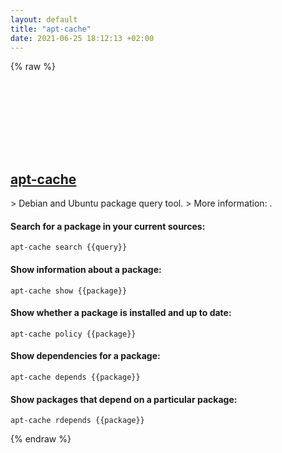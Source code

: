 ```yaml
---
layout: default
title: "apt-cache"
date: 2021-06-25 18:12:13 +02:00
---
```

{% raw %}
<h2 id="apt-cache">
  <a href="/en/linux/apt-cache.html">apt-cache</a> <a href="#apt-cache"><svg class="icon">
    <use href="/assets/images/unicode_sprite.svg#link" />
  </svg></a>
</h2>
> Debian and Ubuntu package query tool.
> More information: <https://manpages.debian.org/latest/apt/apt-cache.8.html>.

#### Search for a package in your current sources:
```shell
apt-cache search {{query}}
```
#### Show information about a package:
```shell
apt-cache show {{package}}
```
#### Show whether a package is installed and up to date:
```shell
apt-cache policy {{package}}
```
#### Show dependencies for a package:
```shell
apt-cache depends {{package}}
```
#### Show packages that depend on a particular package:
```shell
apt-cache rdepends {{package}}
```
{% endraw %}